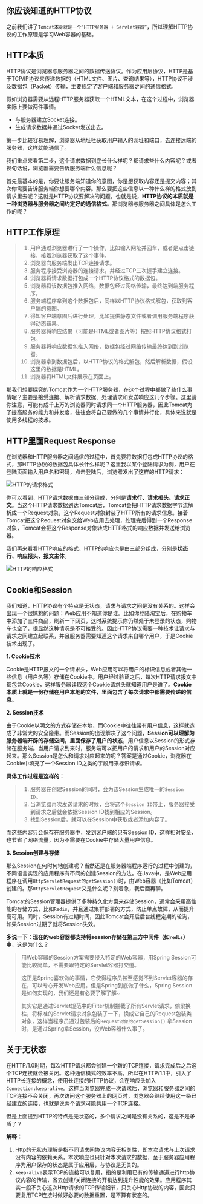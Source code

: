 ## 你应该知道的HTTP协议

之前我们讲了`Tomcat本身就是一个“HTTP服务器 + Servlet容器”`，所以理解HTTP协议的工作原理是学习Web容器的基础。

## HTTP本质

HTTP协议是浏览器与服务器之间的数据传送协议。作为应用层协议，HTTP是基于TCP/IP协议来传递数据的（HTML文件、图片、查询结果等），HTTP协议不涉及数据包（Packet）传输，主要规定了客户端和服务器之间的通信格式。

假如浏览器需要从远程HTTP服务器获取一个HTML文本，在这个过程中，浏览器实际上要做两件事情。

- 与服务器建立Socket连接。
- 生成请求数据并通过Socket发送出去。

第一步比较容易理解，浏览器从地址栏获取用户输入的网址和端口，去连接远端的服务器，这样就能通信了。

我们重点来看第二步，这个请求数据到底长什么样呢？都请求些什么内容呢？或者换句话说，浏览器需要告诉服务端什么信息呢？

首先最基本的是，你要让服务端知道你的意图，你是想获取内容还是提交内容；其次你需要告诉服务端你想要哪个内容。那么要把这些信息以一种什么样的格式放到请求里去呢？这就是HTTP协议要解决的问题。也就是说，**HTTP协议的本质就是一种浏览器与服务器之间约定好的通信格式**。那浏览器与服务器之间具体是怎么工作的呢？

## HTTP工作原理

> 1. 用户通过浏览器进行了一个操作，比如输入网址并回车，或者是点击链接，接着浏览器获取了这个事件。
> 2. 浏览器向服务端发出TCP连接请求。
> 3. 服务程序接受浏览器的连接请求，并经过TCP三次握手建立连接。
> 4. 浏览器将请求数据打包成一个HTTP协议格式的数据包。
> 5. 浏览器将该数据包推入网络，数据包经过网络传输，最终达到端服务程序。
> 6. 服务端程序拿到这个数据包后，同样以HTTP协议格式解包，获取到客户端的意图。
> 7. 得知客户端意图后进行处理，比如提供静态文件或者调用服务端程序获得动态结果。
> 8. 服务器将响应结果（可能是HTML或者图片等）按照HTTP协议格式打包。
> 9. 服务器将响应数据包推入网络，数据包经过网络传输最终达到到浏览器。
> 10. 浏览器拿到数据包后，以HTTP协议的格式解包，然后解析数据，假设这里的数据是HTML。
> 11. 浏览器将HTML文件展示在页面上。

那我们想要探究的Tomcat作为一个HTTP服务器，在这个过程中都做了些什么事情呢？主要是接受连接、解析请求数据、处理请求和发送响应这几个步骤。这里请你注意，可能有成千上万的浏览器同时请求同一个HTTP服务器，因此Tomcat为了提高服务的能力和并发度，往往会将自己要做的几个事情并行化，具体来说就是使用多线程的技术。

## HTTP里面Request Response

在浏览器和HTTP服务器之间通信的过程中，首先要将数据打包成HTTP协议的格式，那HTTP协议的数据包具体长什么样呢？这里我以某个登陆请求为例，用户在登陆页面输入用户名和密码，点击登陆后，浏览器发出了这样的HTTP请求：

<img :src="$withBase('/tomcat/request.png')" alt="HTTP的请求格式">

你可以看到，HTTP请求数据由三部分组成，分别是**请求行、请求报头、请求正文**。当这个HTTP请求数据到达Tomcat后，Tomcat会把HTTP请求数据字节流解析成一个Request对象，这个Request对象封装了HTTP所有的请求信息。接着Tomcat把这个Request对象交给Web应用去处理，处理完后得到一个Response对象，Tomcat会把这个Response对象转成HTTP格式的响应数据并发送给浏览器。

我们再来看看HTTP响应的格式，HTTP的响应也是由三部分组成，分别是**状态行、响应报头、报文主体**。

<img :src="$withBase('/tomcat/response.jpg')" alt="HTTP的响应格式">

## Cookie和Session

我们知道，HTTP协议有个特点是无状态，请求与请求之间是没有关系的。这样会出现一个很尴尬的问题：Web应用不知道你是谁。比如你登陆淘宝后，在购物车中添加了三件商品，刷新一下网页，这时系统提示你仍然处于未登录的状态，购物车也空了，很显然这种情况是不可接受的。因此HTTP协议需要一种技术让请求与请求之间建立起联系，并且服务器需要知道这个请求来自哪个用户，于是Cookie技术出现了。

**1. Cookie技术**

Cookie是HTTP报文的一个请求头，Web应用可以将用户的标识信息或者其他一些信息（用户名等）存储在Cookie中。用户经过验证之后，每次HTTP请求报文中都包含Cookie，这样服务器读取这个Cookie请求头就知道用户是谁了。**Cookie本质上就是一份存储在用户本地的文件，里面包含了每次请求中都需要传递的信息**。

**2. Session技术**

由于Cookie以明文的方式存储在本地，而Cookie中往往带有用户信息，这样就造成了非常大的安全隐患。而Session的出现解决了这个问题，**Session可以理解为服务器端开辟的存储空间，里面保存了用户的状态**，用户信息以Session的形式存储在服务端。当用户请求到来时，服务端可以把用户的请求和用户的Session对应起来。那么Session是怎么和请求对应起来的呢？答案是通过Cookie，浏览器在Cookie中填充了一个Session ID之类的字段用来标识请求。

**具体工作过程是这样的：**

> 1. 服务器在创建Session的同时，会为该Session生成唯一的`Session ID`。
> 2. 当浏览器再次发送请求的时候，会将这个`Session ID`带上，服务器接受到请求之后就会依据Session ID找到相应的Session。
> 3. 找到Session后，就可以在Session中获取或者添加内容了。

而这些内容只会保存在服务器中，发到客户端的只有Session ID，这样相对安全，也节省了网络流量，因为不需要在Cookie中存储大量用户信息。

**3. Session创建与存储**

那么Session在何时何地创建呢？当然还是在服务器端程序运行的过程中创建的，不同语言实现的应用程序有不同的创建Session的方法。在Java中，是Web应用程序在调用`HttpServletRequest的getSession()`时，由Web容器（比如Tomcat）创建的。那`HttpServletRequest`又是什么呢？别着急，我后面再聊。

Tomcat的Session管理器提供了多种持久化方案来存储Session，通常会采用高性能的存储方式，比如`Redis`，并且通过集群部署的方式，防止单点故障，从而提升高可用。同时，Session有过期时间，因此Tomcat会开启后台线程定期的轮询，如果Session过期了就将Session失效。

**多说一下：现在的web容器都支持将session存储在第三方中间件（如`redis`）中**，这是为什么？

> 用Web容器的Session方案需要侵入特定的Web容器，用Spring Session可能比较简单，不需要跟特定的Servlet容器打交道。
>
> 这正是Spring喜欢做的事情，它使得程序员甚至感觉不到Servlet容器的存在，可以专心开发Web应用。但是Spring到底做了什么，Spring Session是如何实现的，我们还是有必要了解了解~ 
>
> 其实它是通过Servlet规范中的Filter机制拦截了所有Servlet请求，偷梁换柱，将标准的Servlet请求对象包装了一下，换成它自己的Request包装类对象，这样当程序员通过包装后的`Request对象的getSession()` 拿Session时，是通过Spring拿Session，没Web容器什么事了。  

## 关于无状态

在HTTP/1.0时期，每次HTTP请求都会创建一个新的TCP连接，请求完成后之后这个TCP连接就会被关闭。这种通信模式的效率不高，所以在HTTP/1.1中，引入了HTTP长连接的概念，使用长连接的HTTP协议，会在响应头加入`Connection:keep-alive`。这样当浏览器完成一次请求后，浏览器和服务器之间的TCP连接不会关闭，再次访问这个服务器上的网页时，浏览器会继续使用这一条已经建立的连接，也就是说两个请求可能共用一个TCP连接。

但是上面提到HTTP的特点是无状态的，多个请求之间是没有关系的，这是不是矛盾了？

**解释：**

1. Http的无状态理解是指不同请求间协议内容无相关性，即本次请求与上次请求没有内容的依赖关系，本次响应也只针对本次请求的数据，至于服务器应用程序为用户保存的状态是属于应用层，与协议是无关的。
2. `keep-alive`表示TCP的连接可以复用，指的是利用已有的传输通道进行http协议内容的传输，省去创建/关闭连接的开销达到提升性能的效果。应用程序其实一般不关心这次Http请求的TCP传输细节，只关心Http协议的内容，因此只要复用TCP连接时做好必要的数据重置，是不算有状态的。